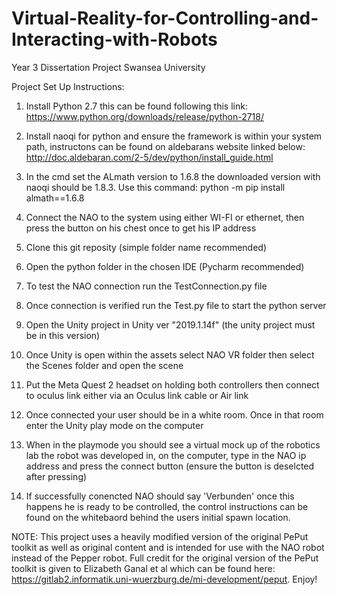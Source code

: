 # Virtual-Reality-for-Controlling-and-Interacting-with-Robots
Year 3 Dissertation Project Swansea University

Project Set Up Instructions:

1. Install Python 2.7 this can be found following this link:
       https://www.python.org/downloads/release/python-2718/

2. Install naoqi for python and ensure the framework is within your system path, instructons can be found on aldebarans website linked below:
       http://doc.aldebaran.com/2-5/dev/python/install_guide.html

3. In the cmd set the ALmath version to 1.6.8 the downloaded version with naoqi should be 1.8.3. Use this command:
       python -m pip install almath==1.6.8

4. Connect the NAO to the system using either WI-FI or ethernet, then press the button on his chest once to get his IP address

5. Clone this git reposity (simple folder name recommended)

7. Open the python folder in the chosen IDE (Pycharm recommended)

8. To test the NAO connection run the TestConnection.py file

9. Once connection is verified run the Test.py file to start the python server

10. Open the Unity project in Unity ver "2019.1.14f" (the unity project must be in this version)

11. Once Unity is open within the assets select NAO VR folder then select the Scenes folder and open the scene

12. Put the Meta Quest 2 headset on holding both controllers then connect to oculus link either via an Oculus link cable or Air link

13. Once connected your user should be in a white room. Once in that room enter the Unity play mode on the computer

14. When in the playmode you should see a virtual mock up of the robotics lab the robot was developed in, on the computer, type in the NAO ip address and press the connect button (ensure the button is deselcted after pressing)

15. If successfully conencted NAO should say 'Verbunden' once this happens he is ready to be controlled, the control instructions can be found on the whitebaord behind the users initial spawn location.


NOTE: This project uses a heavily modified version of the original PePut toolkit as well as original content and is intended for use with the NAO robot instead of the Pepper robot. 
      Full credit for the original version of the PePut toolkit is given to Elizabeth Ganal et al which can be found here: https://gitlab2.informatik.uni-wuerzburg.de/mi-development/peput.
      Enjoy!
